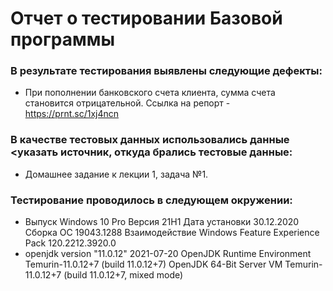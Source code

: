 # Отчет о тестировании Базовой программы

### В результате тестирования выявлены следующие дефекты:

* При пополнении банковского счета клиента, сумма счета становится отрицательной. Ссылка на репорт - https://prnt.sc/1xj4ncn

### В качестве тестовых данных использовались данные <указать источник, откуда брались тестовые данные:

* Домашнее задание к лекции 1, задача №1.

### Тестирование проводилось в следующем окружении:
* Выпуск Windows 10 Pro
Версия 21H1
Дата установки ‎30.‎12.‎2020
Сборка ОС 19043.1288
Взаимодействие Windows Feature Experience Pack 120.2212.3920.0
* openjdk version "11.0.12" 2021-07-20
OpenJDK Runtime Environment Temurin-11.0.12+7 (build 11.0.12+7)
OpenJDK 64-Bit Server VM Temurin-11.0.12+7 (build 11.0.12+7, mixed mode)

